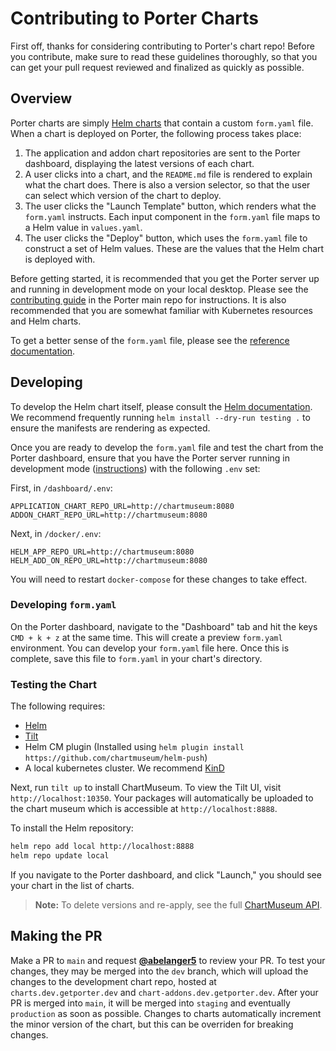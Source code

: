 # Contributing to Porter Charts

First off, thanks for considering contributing to Porter's chart repo! Before you contribute, make sure to read these guidelines thoroughly, so that you can get your pull request reviewed and finalized as quickly as possible.

## Overview

Porter charts are simply [Helm charts](https://helm.sh/) that contain a custom `form.yaml` file. When a chart is deployed on Porter, the following process takes place:

1. The application and addon chart repositories are sent to the Porter dashboard, displaying the latest versions of each chart.
2. A user clicks into a chart, and the `README.md` file is rendered to explain what the chart does. There is also a version selector, so that the user can select which version of the chart to deploy.
3. The user clicks the "Launch Template" button, which renders what the `form.yaml` instructs. Each input component in the `form.yaml` file maps to a Helm value in `values.yaml`.
4. The user clicks the "Deploy" button, which uses the `form.yaml` file to construct a set of Helm values. These are the values that the Helm chart is deployed with.

Before getting started, it is recommended that you get the Porter server up and running in development mode on your local desktop. Please see the [contributing guide](https://github.com/porter-dev/porter/blob/master/CONTRIBUTING.md#getting-started) in the Porter main repo for instructions. It is also recommended that you are somewhat familiar with Kubernetes resources and Helm charts.

To get a better sense of the `form.yaml` file, please see the [reference documentation](/docs/form-yaml-reference.md).

## Developing

To develop the Helm chart itself, please consult the [Helm documentation](https://helm.sh/docs/chart_template_guide/). We recommend frequently running `helm install --dry-run testing .` to ensure the manifests are rendering as expected.

Once you are ready to develop the `form.yaml` file and test the chart from the Porter dashboard, ensure that you have the Porter server running in development mode ([instructions](https://github.com/porter-dev/porter/blob/master/CONTRIBUTING.md#getting-started)) with the following `.env` set:

First, in `/dashboard/.env`:

```
APPLICATION_CHART_REPO_URL=http://chartmuseum:8080
ADDON_CHART_REPO_URL=http://chartmuseum:8080
```

Next, in `/docker/.env`:

```
HELM_APP_REPO_URL=http://chartmuseum:8080
HELM_ADD_ON_REPO_URL=http://chartmuseum:8080
```

You will need to restart `docker-compose` for these changes to take effect.

### Developing `form.yaml`

On the Porter dashboard, navigate to the "Dashboard" tab and hit the keys `CMD + k + z` at the same time. This will create a preview `form.yaml` environment. You can develop your `form.yaml` file here. Once this is complete, save this file to `form.yaml` in your chart's directory.

### Testing the Chart

The following requires:

- [Helm](https://helm.sh/docs/intro/install/)
- [Tilt](https://docs.tilt.dev/install.html)
- Helm CM plugin (Installed using `helm plugin install https://github.com/chartmuseum/helm-push`)
- A local kubernetes cluster. We recommend [KinD](https://kind.sigs.k8s.io/docs/user/quick-start/#installation)

Next, run `tilt up` to install ChartMuseum. To view the Tilt UI, visit `http://localhost:10350`.
Your packages will automatically be uploaded to the chart museum which is accessible at `http://localhost:8888`.

To install the Helm repository:

```bash
helm repo add local http://localhost:8888
helm repo update local
```

If you navigate to the Porter dashboard, and click "Launch," you should see your chart in the list of charts.

> **Note:** To delete versions and re-apply, see the full [ChartMuseum API](https://github.com/helm/chartmuseum#api).

## Making the PR

Make a PR to `main` and request [**@abelanger5**](https://github.com/abelanger5) to review your PR. To test your changes, they may be merged into the `dev` branch, which will upload the changes to the development chart repo, hosted at `charts.dev.getporter.dev` and `chart-addons.dev.getporter.dev`. After your PR is merged into `main`, it will be merged into `staging` and eventually `production` as soon as possible. Changes to charts automatically increment the minor version of the chart, but this can be overriden for breaking changes.
